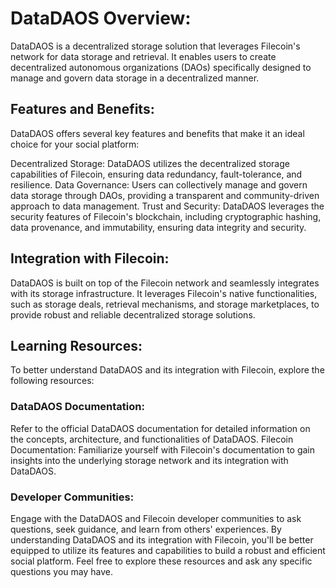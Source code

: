 # DataDAOS Overview:
DataDAOS is a decentralized storage solution that leverages Filecoin's network for data storage and retrieval. It enables users to create decentralized autonomous organizations (DAOs) specifically designed to manage and govern data storage in a decentralized manner.

## Features and Benefits:
DataDAOS offers several key features and benefits that make it an ideal choice for your social platform:

Decentralized Storage: DataDAOS utilizes the decentralized storage capabilities of Filecoin, ensuring data redundancy, fault-tolerance, and resilience.
Data Governance: Users can collectively manage and govern data storage through DAOs, providing a transparent and community-driven approach to data management.
Trust and Security: DataDAOS leverages the security features of Filecoin's blockchain, including cryptographic hashing, data provenance, and immutability, ensuring data integrity and security.

## Integration with Filecoin:
DataDAOS is built on top of the Filecoin network and seamlessly integrates with its storage infrastructure. It leverages Filecoin's native functionalities, such as storage deals, retrieval mechanisms, and storage marketplaces, to provide robust and reliable decentralized storage solutions.

## Learning Resources:
To better understand DataDAOS and its integration with Filecoin, explore the following resources:

### DataDAOS Documentation: 
Refer to the official DataDAOS documentation for detailed information on the concepts, architecture, and functionalities of DataDAOS.
Filecoin Documentation: Familiarize yourself with Filecoin's documentation to gain insights into the underlying storage network and its integration with DataDAOS.
### Developer Communities: 
Engage with the DataDAOS and Filecoin developer communities to ask questions, seek guidance, and learn from others' experiences.
By understanding DataDAOS and its integration with Filecoin, you'll be better equipped to utilize its features and capabilities to build a robust and efficient social platform. Feel free to explore these resources and ask any specific questions you may have.